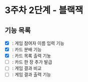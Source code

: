 # 3주차 2단계 - 블랙잭
## 기능 목록
- [x] : 게임 참여자 이름 입력 기능
- [x] : 카드 분배 기능
- [x] : 카드 목록 출력 기눙
- [ ] : 카드 한 장 추가 발급
- [ ] : 게임 결과 비교
- [ ] : 게임 결과 출력 기능